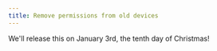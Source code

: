 ```yaml
---
title: Remove permissions from old devices
---
```


We'll release this on January 3rd, the tenth day of Christmas!
